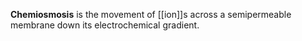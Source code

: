 **Chemiosmosis** is the movement of [[ion]]s across a semipermeable membrane down its electrochemical gradient.
